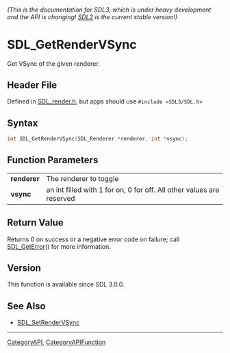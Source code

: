 ###### (This is the documentation for SDL3, which is under heavy development and the API is changing! [SDL2](https://wiki.libsdl.org/SDL2/) is the current stable version!)
# SDL_GetRenderVSync

Get VSync of the given renderer.

## Header File

Defined in [SDL_render.h](https://github.com/libsdl-org/SDL/blob/main/include/SDL3/SDL_render.h), but apps should use `#include <SDL3/SDL.h>`

## Syntax

```c
int SDL_GetRenderVSync(SDL_Renderer *renderer, int *vsync);

```

## Function Parameters

|                  |                                                                       |
| ---------------- | --------------------------------------------------------------------- |
| **renderer**     | The renderer to toggle                                                |
| **vsync**        | an int filled with 1 for on, 0 for off. All other values are reserved |

## Return Value

Returns 0 on success or a negative error code on failure; call
[SDL_GetError](SDL_GetError)() for more information.

## Version

This function is available since SDL 3.0.0.

## See Also

* [SDL_SetRenderVSync](SDL_SetRenderVSync)

----
[CategoryAPI](CategoryAPI), [CategoryAPIFunction](CategoryAPIFunction)

